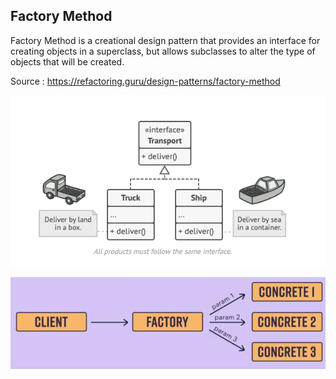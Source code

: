 ## Factory Method ##

Factory Method is a creational design pattern that provides an interface for creating 
objects in a superclass, but allows subclasses to alter the type of objects that will be 
created.

Source : https://refactoring.guru/design-patterns/factory-method

![img.png](Images/FDPClassDiagram.png)

![img_1.png](Images/FDPFlow.png)
